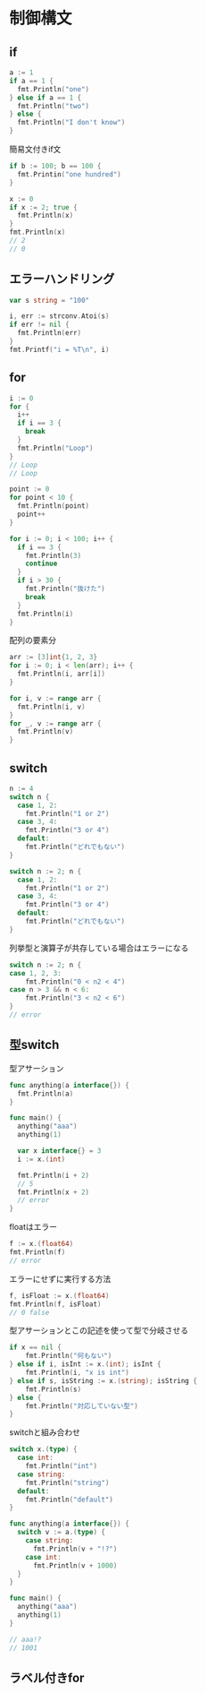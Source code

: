 # 制御構文
## if
```go
a := 1
if a == 1 {
  fmt.Println("one")
} else if a == 1 {
  fmt.Println("two")
} else {
  fmt.Println("I don't know")
}
```

簡易文付きif文
```go
if b := 100; b == 100 {
  fmt.Printin("one hundred")
}
```

```go
x := 0
if x := 2; true {
  fmt.Println(x)
}
fmt.Println(x)
// 2
// 0
```

## エラーハンドリング
```go
var s string = "100"

i, err := strconv.Atoi(s)
if err != nil {
  fmt.Println(err)
}
fmt.Printf("i = %T\n", i)
```

## for
```go
i := 0
for {
  i++
  if i == 3 {
    break
  }
  fmt.Println("Loop")
}
// Loop
// Loop
```

```go
point := 0
for point < 10 {
  fmt.Println(point)
  point++
}
```

```go
for i := 0; i < 100; i++ {
  if i == 3 {
    fmt.Println(3)
    continue
  }
  if i > 30 {
    fmt.Println("抜けた")
    break
  }
  fmt.Println(i)
}
```

配列の要素分

```go
arr := [3]int{1, 2, 3}
for i := 0; i < len(arr); i++ {
  fmt.Println(i, arr[i])
}
```

```go
for i, v := range arr {
  fmt.Println(i, v)
}
for _, v := range arr {
  fmt.Println(v)
}
```

## switch
```go
n := 4
switch n {
  case 1, 2:
    fmt.Println("1 or 2")
  case 3, 4:
    fmt.Println("3 or 4")
  default:
    fmt.Println("どれでもない")
}
```

```go
switch n := 2; n {
  case 1, 2:
	fmt.Println("1 or 2")
  case 3, 4:
	fmt.Println("3 or 4")
  default:
	fmt.Println("どれでもない")
}
```

列挙型と演算子が共存している場合はエラーになる
```go
switch n := 2; n {
case 1, 2, 3:
	fmt.Println("0 < n2 < 4")
case n > 3 && n < 6:
	fmt.Println("3 < n2 < 6")
}
// error
```

## 型switch
型アサーション
```go
func anything(a interface{}) {
  fmt.Println(a)
}

func main() {
  anything("aaa")
  anything(1)

  var x interface{} = 3
  i := x.(int)

  fmt.Println(i + 2)
  // 5
  fmt.Println(x + 2)
  // error
}
```

floatはエラー
```go
f := x.(float64)
fmt.Println(f)
// error
```

エラーにせずに実行する方法
```go
f, isFloat := x.(float64)
fmt.Println(f, isFloat)
// 0 false
```

型アサーションとこの記述を使って型で分岐させる
```go
if x == nil {
	fmt.Println("何もない")
} else if i, isInt := x.(int); isInt {
	fmt.Println(i, "x is int")
} else if s, isString := x.(string); isString {
	fmt.Println(s)
} else {
	fmt.Println("対応していない型")
}
```

switchと組み合わせ
```go
switch x.(type) {
  case int:
    fmt.Println("int")
  case string:
    fmt.Println("string")
  default:
    fmt.Println("default")
}
```

```go
func anything(a interface{}) {
  switch v := a.(type) {
    case string:
      fmt.Println(v + "!?")
    case int:
      fmt.Println(v + 1000)
  }
}

func main() {
  anything("aaa")
  anything(1)
}

// aaa!?
// 1001
```

## ラベル付きfor



















